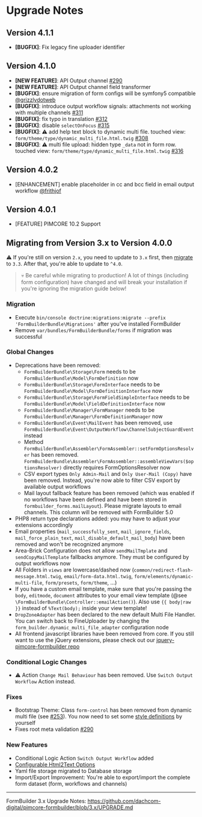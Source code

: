 # Upgrade Notes

## Version 4.1.1
- **[BUGFIX]**: Fix legacy fine uploader identifier

## Version 4.1.0
- **[NEW FEATURE]**: API Output channel [#290](https://github.com/dachcom-digital/pimcore-formbuilder/issues/301)
- **[NEW FEATURE]**: API Output channel field transformer
- **[BUGFIX]**: ensure migration of form configs will be symfony5 compatible [@grizzlydotweb](https://github.com/dachcom-digital/pimcore-formbuilder/pull/310)
- **[BUGFIX]**: introduce output workflow signals: attachments not working with multiple channels [#311](https://github.com/dachcom-digital/pimcore-formbuilder/issues/311) 
- **[BUGFIX]**: fix typo in translation [#312](https://github.com/dachcom-digital/pimcore-formbuilder/issues/312)
- **[BUGFIX]**: disable `selectOnFocus` [#315](https://github.com/dachcom-digital/pimcore-formbuilder/issues/315)
- **[BUGFIX]**: ⚠️ add help text block to dynamic multi file. touched view: `form/theme/type/dynamic_multi_file.html.twig` [#308](https://github.com/dachcom-digital/pimcore-formbuilder/issues/308)
- **[BUGFIX]**: ⚠️ multi file upload: hidden type `_data` not in form row. touched view: `form/theme/type/dynamic_multi_file.html.twig` [#316](https://github.com/dachcom-digital/pimcore-formbuilder/issues/316) 

## Version 4.0.2
- [ENHANCEMENT] enable placeholder in cc and bcc field in email output workflow [@frithjof](https://github.com/dachcom-digital/pimcore-formbuilder/pull/305)

## Version 4.0.1
- [FEATURE] PIMCORE 10.2 Support
 
## Migrating from Version 3.x to Version 4.0.0
⚠️ If you're still on version `2.x`, you need to update to `3.x` first, then [migrate](https://github.com/dachcom-digital/pimcore-formbuilder/blob/3.x/UPGRADE.md) to `3.3`. After that, you're able to update to `^4.0`.

> 💀 Be careful while migrating to production!
> A lot of things (including form configuration) have changed and will break your installation if you're ignoring the migration guide below!

### Migration
- Execute `bin/console doctrine:migrations:migrate --prefix 'FormBuilderBundle\Migrations'` after you've installed FormBuilder
- Remove `var/bundles/FormBuilderBundle/forms` if migration was successful

### Global Changes
- Deprecations have been removed:
  - `FormBuilderBundle\Storage\Form` needs to be `FormBuilderBundle\Model\FormDefinition` now
  - `FormBuilderBundle\Storage\FormInterface` needs to be `FormBuilderBundle\Model\FormDefinitionInterface` now
  - `FormBuilderBundle\Storage\FormFieldSimpleInterface` needs to be `FormBuilderBundle\Model\FieldDefinitionInterface` now
  - `FormBuilderBundle\Manager\FormManager` needs to be `FormBuilderBundle\Manager\FormDefinitionManager` now
  - `FormBuilderBundle\Event\MailEvent` has been removed, use `FormBuilderBundle\Event\OutputWorkflow\ChannelSubjectGuardEvent` instead
  - Method `FormBuilderBundle\Assembler\FormAssembler::setFormOptionsResolver` has been removed. `FormBuilderBundle\Assembler\FormAssembler::assembleViewVars($optionsResolver)` directly requires FormOptionsResolver now
  - CSV export types `Only Admin-Mail` and `Only User-Mail (Copy)` have been removed. Instead, you're now able to filter CSV export by available output workflows
  - Mail layout fallback feature has been removed (which was enabled if no workflows have been defined and have been stored in `formbuilder_forms.mailLayout`). Please migrate layouts to email channels. This column will be removed with FormBuilder 5.0
- PHP8 return type declarations added: you may have to adjust your extensions accordingly
- Email properties (`mail_successfully_sent`, `mail_ignore_fields`, `mail_force_plain_text`, `mail_disable_default_mail_body`) have been removed and won't be recognized anymore
- Area-Brick Configuration does not allow `sendMailTmplate` and `sendCopyMailTemplate` fallbacks anymore. They must be configured by output workflows now
- All Folders in `views` are lowercase/dashed now (`common/redirect-flash-message.html.twig`, `email/form-data.html.twig`, `form/elements/dynamic-multi-file`, `form/presets`, `form/theme`, ...)
- If you have a custom email template, make sure that you're passing the `body`, `editmode`, `document` attributes to your email view template (@see `\FormBuilderBundle\Controller::emailAction()`). Also use `{{ body|raw }}` instead of `%Text(body);` inside your view template!
- `DropZoneAdapter` has been declared to the new default Multi File Handler. You can switch back to FineUploader by changing the `form_builder.dynamic_multi_file_adapter` configuration node
- All frontend javascript libraries have been removed from core. If you still want to use the jQuery extensions, please check out our [jquery-pimcore-formbuilder repo](https://github.com/dachcom-digital/jquery-pimcore-formbuilder)

### Conditional Logic Changes
- ⚠️ Action `Change Mail Behaviour` has been removed. Use `Switch Output Workflow` Action instead. 

### Fixes
- Bootstrap Theme: Class `form-control` has been removed from dynamic multi file (see [#253](https://github.com/dachcom-digital/pimcore-formbuilder/pull/253)). You now need to set some [style definitions](docs/90_FrontendTips.md#multi-file-validation) by yourself
- Fixes root meta validation [#290](https://github.com/dachcom-digital/pimcore-formbuilder/issues/290)

### New Features
- Conditional Logic Action `Switch Output Workflow` added
- [Configurable Html2Text Options](./docs/OutputWorkflow/10_EmailChannel.md#configure-html2text-options)
- Yaml file storage migrated to Database storage
- Import/Export Improvement: You're able to export/import the complete form dataset (form, workflows and channels)

***

FormBuilder 3.x Upgrade Notes: https://github.com/dachcom-digital/pimcore-formbuilder/blob/3.x/UPGRADE.md